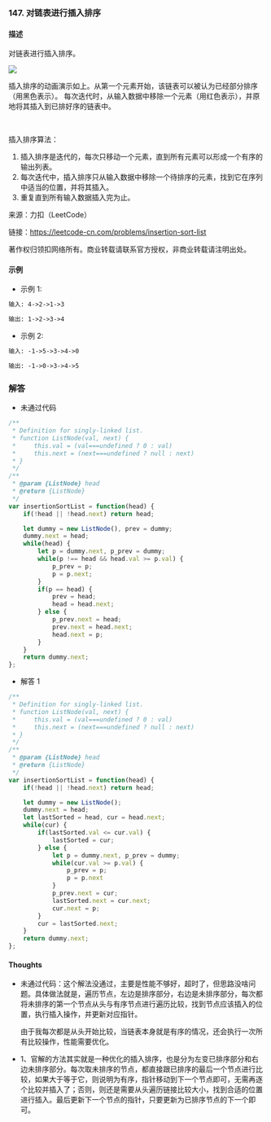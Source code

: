 ### 147. 对链表进行插入排序

#### 描述

对链表进行插入排序。

![](https://upload.wikimedia.org/wikipedia/commons/0/0f/Insertion-sort-example-300px.gif)

插入排序的动画演示如上。从第一个元素开始，该链表可以被认为已经部分排序（用黑色表示）。
每次迭代时，从输入数据中移除一个元素（用红色表示），并原地将其插入到已排好序的链表中。

 

插入排序算法：

1. 插入排序是迭代的，每次只移动一个元素，直到所有元素可以形成一个有序的输出列表。
2. 每次迭代中，插入排序只从输入数据中移除一个待排序的元素，找到它在序列中适当的位置，并将其插入。
3. 重复直到所有输入数据插入完为止。

来源：力扣（LeetCode）

链接：https://leetcode-cn.com/problems/insertion-sort-list

著作权归领扣网络所有。商业转载请联系官方授权，非商业转载请注明出处。

#### 示例

+ 示例 1:
```md
输入: 4->2->1->3

输出: 1->2->3->4
```
+ 示例 2:
```md
输入: -1->5->3->4->0

输出: -1->0->3->4->5
```


### 解答

+ 未通过代码
```js
/**
 * Definition for singly-linked list.
 * function ListNode(val, next) {
 *     this.val = (val===undefined ? 0 : val)
 *     this.next = (next===undefined ? null : next)
 * }
 */
/**
 * @param {ListNode} head
 * @return {ListNode}
 */
var insertionSortList = function(head) {
    if(!head || !head.next) return head;

    let dummy = new ListNode(), prev = dummy;
    dummy.next = head;
    while(head) {
        let p = dummy.next, p_prev = dummy;
        while(p !== head && head.val >= p.val) {
            p_prev = p;
            p = p.next;
        }
        if(p == head) {
            prev = head;
            head = head.next;
        } else {
            p_prev.next = head;
            prev.next = head.next;
            head.next = p;
        }
    }
    return dummy.next;
};
```

+ 解答 1
```js
/**
 * Definition for singly-linked list.
 * function ListNode(val, next) {
 *     this.val = (val===undefined ? 0 : val)
 *     this.next = (next===undefined ? null : next)
 * }
 */
/**
 * @param {ListNode} head
 * @return {ListNode}
 */
var insertionSortList = function(head) {
    if(!head || !head.next) return head;

    let dummy = new ListNode();
    dummy.next = head;
    let lastSorted = head, cur = head.next;
    while(cur) {
        if(lastSorted.val <= cur.val) {
            lastSorted = cur;
        } else {
            let p = dummy.next, p_prev = dummy;
            while(cur.val >= p.val) {
                p_prev = p;
                p = p.next
            }
            p_prev.next = cur;
            lastSorted.next = cur.next;
            cur.next = p;
        }
        cur = lastSorted.next;
    }
    return dummy.next;
};
```


#### Thoughts

+ 未通过代码：这个解法没通过，主要是性能不够好，超时了，但思路没啥问题。具体做法就是，遍历节点，左边是排序部分，右边是未排序部分，每次都将未排序的第一个节点从头与有序节点进行遍历比较，找到节点应该插入的位置，执行插入操作，并更新对应指针。
  
  由于我每次都是从头开始比较，当链表本身就是有序的情况，还会执行一次所有比较操作，性能需要优化。

+ 1、官解的方法其实就是一种优化的插入排序，也是分为左变已排序部分和右边未排序部分。每次取未排序的节点，都直接跟已排序的最后一个节点进行比较，如果大于等于它，则说明为有序，指针移动到下一个节点即可，无需再逐个比较并插入了；否则，则还是需要从头遍历链接比较大小，找到合适的位置进行插入。最后更新下一个节点的指针，只要更新为已排序节点的下一个即可。